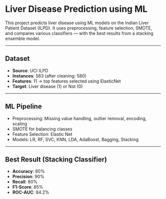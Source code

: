 # Liver Disease Prediction using ML

This project predicts liver disease using ML models on the Indian Liver Patient Dataset (ILPD). It uses preprocessing, feature selection, SMOTE, and compares various classifiers — with the best results from a stacking ensemble model.

---

## Dataset
- **Source**: UCI ILPD
- **Instances**: 583 (after cleaning: 580)
- **Features**: 11 → top features selected using ElasticNet
- **Target**: Liver disease (1) or Not (0)

---

## ML Pipeline
- Preprocessing: Missing value handling, outlier removal, encoding, scaling
- SMOTE for balancing classes
- Feature Selection: Elastic Net
- Models: LR, RF, SVC, KNN, LDA, AdaBoost, Bagging, Stacking

---

## Best Result (Stacking Classifier)
- **Accuracy**: 80%
- **Precision**: 90%
- **Recall**: 80%
- **F1-Score**: 85%
- **ROC-AUC**: 84.2%
